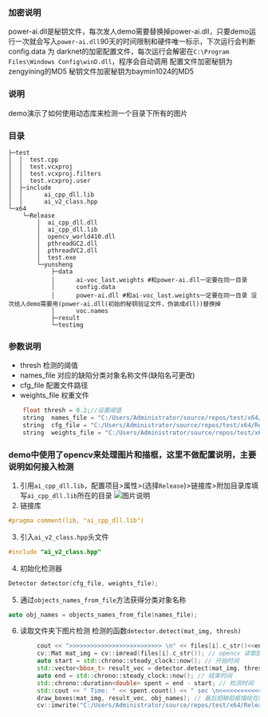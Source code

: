 ﻿### 加密说明
power-ai.dll是秘钥文件，每次发人demo需要替换掉power-ai.dll，只要demo运行一次就会写入`power-ai.dll`90天的时间限制和硬件唯一标示，下次运行会判断
config.data 为 darknet的加密配置文件，每次运行会解密在`C:\Program Files\Windows Config\winD.dll`，程序会自动调用
配置文件加密秘钥为zengyining的MD5
秘钥文件加密秘钥为baymin1024的MD5
### 说明
demo演示了如何使用动态库来检测一个目录下所有的图片
### 目录
```
├─test
│  │  test.cpp
│  │  test.vcxproj
│  │  test.vcxproj.filters
│  │  test.vcxproj.user
│  ├─include
│  │      ai_cpp_dll.lib
│  │      ai_v2_class.hpp
└─x64
    └─Release
        │  ai_cpp_dll.dll
        │  ai_cpp_dll.lib
        │  opencv_world410.dll
        │  pthreadGC2.dll
        │  pthreadVC2.dll
        │  test.exe
        └─yunsheng
            ├─data 
            │      ai-voc_last.weights #和power-ai.dll一定要在同一目录
            │      config.data 
            │      power-ai.dll #和ai-voc_last.weights一定要在同一目录 没次给人demo需要用(power-ai.dll(初始的秘钥验证文件，伪装成dll))替换掉
            │      voc.names
            ├─result
            └─testimg

```
### 参数说明
* thresh 检测的阈值
* names_file 对应的缺陷分类对象名称文件(缺陷名可更改)
* cfg_file 配置文件路径
* weights_file 权重文件

```c++
	float thresh = 0.2;//设置阈值
	string  names_file = "C:/Users/Administrator/source/repos/test/x64/Release/yunsheng/data/voc.names";
	string  cfg_file = "C:/Users/Administrator/source/repos/test/x64/Release/yunsheng/data/config.data";
	string  weights_file = "C:/Users/Administrator/source/repos/test/x64/Release/yunsheng/data/ai-voc_last.weights";
```
### demo中使用了opencv来处理图片和描框，这里不做配置说明，主要说明如何接入检测
1. 引用`ai_cpp_dll.lib`，配置项目>属性>(选择`Release`)>链接库>附加目录库填写`ai_cpp_dll.lib`所在的目录
![图片说明](https://upload-images.jianshu.io/upload_images/6639127-44ebc9a032e8fa87.png?imageMogr2/auto-orient/strip%7CimageView2/2/w/1240)
2. 链接库
```c++
#pragma comment(lib, "ai_cpp_dll.lib")
```
3. 引入`ai_v2_class.hpp`头文件
```c++
#include "ai_v2_class.hpp"
```
4. 初始化检测器
```c++
Detector detector(cfg_file, weights_file);
```
5. 通过`objects_names_from_file`方法获得分类对象名称
```c++
auto obj_names = objects_names_from_file(names_file);
```
6. 读取文件夹下图片检测
    检测的函数`detector.detect(mat_img, thresh)`
```c++
		cout << ">>>>>>>>>>>>>>>>>>>>>>>>>> \n" << files[i].c_str()<<endl;
		cv::Mat mat_img = cv::imread(files[i].c_str()); // opencv 读取图片
		auto start = std::chrono::steady_clock::now(); // 开始时间
		std::vector<bbox_t> result_vec = detector.detect(mat_img, thresh); // 检测函数
		auto end = std::chrono::steady_clock::now(); // 结束时间
		std::chrono::duration<double> spent = end - start; // 检测时间
		std::cout << " Time: " << spent.count() << " sec \n<<<<<<<<<<<<<<<<<<<<<<<<\n";
		draw_boxes(mat_img, result_vec, obj_names); // 最后把缺陷框描绘在图像上
		cv::imwrite("C:/Users/Administrator/source/repos/test/x64/Release/yunsheng/result/" + filesname[i], mat_img); // 保存检测的结果图片
```
### 